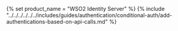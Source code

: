 {% set product_name = "WSO2 Identity Server" %}
{% include "../../../../../../includes/guides/authentication/conditional-auth/add-authentications-based-on-api-calls.md" %}
